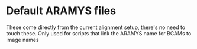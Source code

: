 # Default ARAMYS files
These come directly from the current alignment setup, there's no need to touch these.
Only used for scripts that link the ARAMYS name for BCAMs to image names